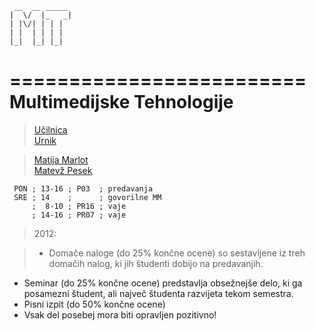 
	 __  __ _____ 
	|  \/  |_   _|
	| |\/| | | |  
	| |  | | | |  
	|_|  |_| |_|  
             
=========================
Multimedijske Tehnologije
=========================

>[Učilnica](https://ucilnica.fri.uni-lj.si/course/view.php?id=61)  
>[Urnik](https://urnik.fri.uni-lj.si/timetable/2014_2015_zimski/allocations?subject=63734)  

>[Matija Marlot](http://www.fri.uni-lj.si/si/matija-marolt)  
>[Matevž Pesek](http://www.fri.uni-lj.si/si/matevz-pesek/)  

```timetable
 PON ; 13-16 ; P03  ; predavanja 
 SRE ; 14    ;      ; govorilne MM 
     ;  8-10 ; PR16 ; vaje
     ; 14-16 ; PR07 ; vaje
```


>2012:  

>- Domače naloge (do 25% končne ocene) so sestavljene iz treh domačih nalog, ki jih študenti dobijo na predavanjih.  
- Seminar (do 25% končne ocene) predstavlja obsežnejše delo, ki ga posamezni študent, ali največ študenta razvijeta tekom semestra.  
- Pisni izpit (do 50% končne ocene)  
- Vsak del posebej mora biti opravljen pozitivno!  

